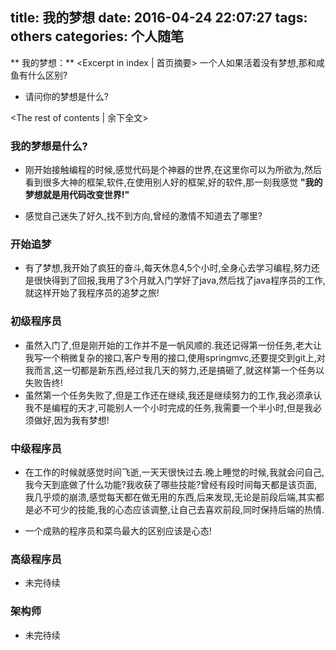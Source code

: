 title: 我的梦想
date: 2016-04-24 22:07:27
tags: others
categories: 个人随笔
---
** 我的梦想：** <Excerpt in index | 首页摘要>
    一个人如果活着没有梦想,那和咸鱼有什么区别?
+ <!-- more -->请问你的梦想是什么?
<The rest of contents | 余下全文>

### 我的梦想是什么?
- 刚开始接触编程的时候,感觉代码是个神器的世界,在这里你可以为所欲为,然后看到很多大神的框架,软件,在使用别人好的框架,好的软件,那一刻我感觉 <strong>"我的梦想就是用代码改变世界!"</strong>

- 感觉自己迷失了好久,找不到方向,曾经的激情不知道去了哪里?

### 开始追梦
- 有了梦想,我开始了疯狂的奋斗,每天休息4,5个小时,全身心去学习编程,努力还是很快得到了回报,我用了3个月就入门学好了java,然后找了java程序员的工作,就这样开始了我程序员的追梦之旅!

### 初级程序员

- 虽然入门了,但是刚开始的工作并不是一帆风顺的.我还记得第一份任务,老大让我写一个稍微复杂的接口,客户专用的接口,使用springmvc,还要提交到git上,对我而言,这一切都是新东西,经过我几天的努力,还是搞砸了,就这样第一个任务以失败告终!
- 虽然第一个任务失败了,但是工作还在继续,我还是继续努力的工作,我必须承认我不是编程的天才,可能别人一个小时完成的任务,我需要一个半小时,但是我必须做好,因为我有梦想!

### 中级程序员
- 在工作的时候就感觉时间飞逝,一天天很快过去.晚上睡觉的时候,我就会问自己,我今天到底做了什么功能?我收获了哪些技能?曾经有段时间每天都是该页面,我几乎烦的崩溃,感觉每天都在做无用的东西,后来发现,无论是前段后端,其实都是必不可少的技能,我的心态应该调整,让自己去喜欢前段,同时保持后端的热情.

- 一个成熟的程序员和菜鸟最大的区别应该是心态!

### 高级程序员
- 未完待续


### 架构师
- 未完待续
